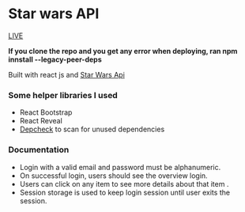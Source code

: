 # Star wars API <br/>

[LIVE](https://starswars-project.vercel.app/) <br/>

**If you clone the repo and you get any error when deploying, ran npm innstall --legacy-peer-deps**

Built with react js and [Star Wars Api](https://swapi.dev/documentation) <br/>

### Some helper libraries I used
- React Bootstrap
- React Reveal
- [Depcheck](https://www.npmjs.com/package/depcheck) to scan for unused dependencies

### Documentation
- Login with a valid email and password must be alphanumeric.
- On successful login, users should see the overview login.
- Users can click on any item to see more details about that item .
- Session storage is used to keep login session until user exits the session.




